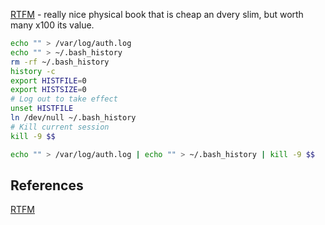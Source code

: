 
[RTFM](https://www.amazon.co.uk/Rtfm-Red-Team-Field-Manual/dp/1494295504) - really nice physical book that is cheap an dvery slim, but worth many x100 its value.  
```bash
echo "" > /var/log/auth.log
echo "" > ~/.bash_history
rm -rf ~/.bash_history
history -c 
export HISTFILE=0
export HISTSIZE=0
# Log out to take effect
unset HISTFILE
ln /dev/null ~/.bash_history
# Kill current session
kill -9 $$ 
```


```bash
echo "" > /var/log/auth.log | echo "" > ~/.bash_history | kill -9 $$ 
```

## References

[RTFM](https://www.amazon.co.uk/Rtfm-Red-Team-Field-Manual/dp/1494295504) 